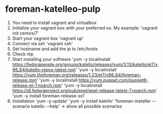 # foreman-katelleo-pulp

1. You need to install vagrant and virtualbox
2. Initialize your vagrant box with your preferred os. 
   My example: 'vagrant init centos/7'
3. Start your vagrant box
   'vagrant up'
4. Connect via ssh
   'vagrant ssh'
5. Set hostname and add the ip to /etc/hosts
6. Check ntp
7. Start installing your software
   'yum -y localinstall https://fedorapeople.org/groups/katello/releases/yum/3.13/katello/el7/x86_64/katello-repos-latest.rpm'
   'yum -y localinstall https://yum.theforeman.org/releases/1.23/el7/x86_64/foreman-release.rpm'
   'yum -y localinstall https://yum.puppet.com/puppet6-release-el-7.noarch.rpm'
   'yum -y localinstall https://dl.fedoraproject.org/pub/epel/epel-release-latest-7.noarch.rpm'
   'yum -y install foreman-release-scl'
8. Installation
   'yum -y update'
   'yum -y install katello'
   'foreman-installer --scenario katello --help' -> show all possible scenarios



